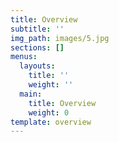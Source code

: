 ```yaml
---
title: Overview
subtitle: ''
img_path: images/5.jpg
sections: []
menus:
  layouts:
    title: ''
    weight: ''
  main:
    title: Overview
    weight: 0
template: overview
---
```


